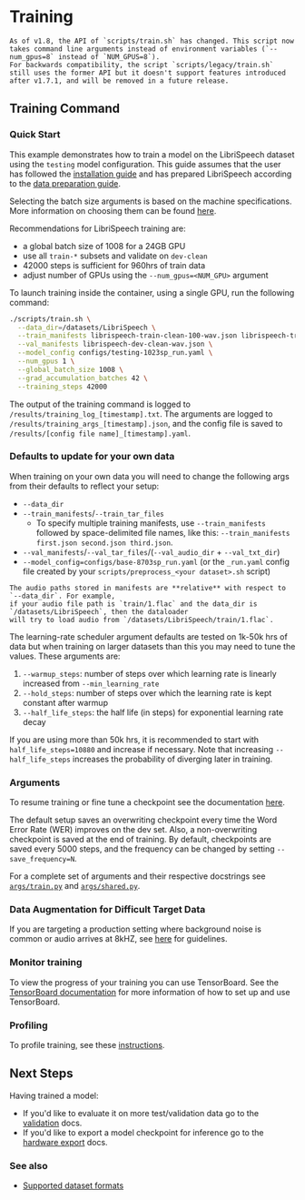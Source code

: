 # Training <a name="training"></a>

```admonish
As of v1.8, the API of `scripts/train.sh` has changed. This script now takes command line arguments instead of environment variables (`--num_gpus=8` instead of `NUM_GPUS=8`).
For backwards compatibility, the script `scripts/legacy/train.sh` still uses the former API but it doesn't support features introduced after v1.7.1, and will be removed in a future release.
```

## Training Command

### Quick Start <a name="training_quick_start"></a>

This example demonstrates how to train a model on the LibriSpeech dataset using the `testing` model configuration.
This guide assumes that the user has followed the [installation guide](installation.md)
and has prepared LibriSpeech according to the [data preparation guide](json_format.md#librispeech_json).

Selecting the batch size arguments is based on the machine specifications.
More information on choosing them can be found [here](batch_size_hyperparameters.md).

Recommendations for LibriSpeech training are:
- a global batch size of 1008 for a 24GB GPU
- use all `train-*` subsets and validate on `dev-clean`
- 42000 steps is sufficient for 960hrs of train data
- adjust number of GPUs using the `--num_gpus=<NUM_GPU>` argument


To launch training inside the container, using a single GPU, run the following command:

```bash
./scripts/train.sh \
  --data_dir=/datasets/LibriSpeech \
  --train_manifests librispeech-train-clean-100-wav.json librispeech-train-clean-360-wav.json librispeech-train-other-500-wav.json \
  --val_manifests librispeech-dev-clean-wav.json \
  --model_config configs/testing-1023sp_run.yaml \
  --num_gpus 1 \
  --global_batch_size 1008 \
  --grad_accumulation_batches 42 \
  --training_steps 42000
```

The output of the training command is logged to `/results/training_log_[timestamp].txt`.
The arguments are logged to `/results/training_args_[timestamp].json`,
and the config file is saved to `/results/[config file name]_[timestamp].yaml`.

### Defaults to update for your own data

When training on your own data you will need to change the following args from their defaults to reflect your setup:

* `--data_dir`
* `--train_manifests`/`--train_tar_files`
  * To specify multiple training manifests, use `--train_manifests` followed by space-delimited file names, like this: `--train_manifests first.json second.json third.json`.
* `--val_manifests`/`--val_tar_files`/(`--val_audio_dir` + `--val_txt_dir`)
* `--model_config=configs/base-8703sp_run.yaml` (or the `_run.yaml` config file created by your `scripts/preprocess_<your dataset>.sh` script)

```admonish
The audio paths stored in manifests are **relative** with respect to `--data_dir`. For example,
if your audio file path is `train/1.flac` and the data_dir is `/datasets/LibriSpeech`, then the dataloader
will try to load audio from `/datasets/LibriSpeech/train/1.flac`.
```

The learning-rate scheduler argument defaults are tested on 1k-50k hrs of data but when training on larger
datasets than this you may need to tune the values. These arguments are:

1. `--warmup_steps`: number of steps over which learning rate is linearly increased from `--min_learning_rate`
2. `--hold_steps`: number of steps over which the learning rate is kept constant after warmup
3. `--half_life_steps`: the half life (in steps) for exponential learning rate decay

If you are using more than 50k hrs, it is recommended to start with `half_life_steps=10880` and increase if necessary. Note that increasing
`--half_life_steps` increases the probability of diverging later in training.

### Arguments

To resume training or fine tune a checkpoint see the documentation [here](./resuming_and_fine_tuning.md).

The default setup saves an overwriting checkpoint every time the Word Error Rate (WER) improves on the dev set.
Also, a non-overwriting checkpoint is saved at the end of training.
By default, checkpoints are saved every 5000 steps, and the frequency can be changed by setting `--save_frequency=N`.

For a complete set of arguments and their respective docstrings see
[`args/train.py`](https://github.com/MyrtleSoftware/caiman-asr/blob/main/training/caiman_asr_train/args/train.py)
and
[`args/shared.py`](https://github.com/MyrtleSoftware/caiman-asr/blob/main/training/caiman_asr_train/args/shared.py).


### Data Augmentation for Difficult Target Data

If you are targeting a production setting where background noise is common or audio arrives at 8kHZ,
see [here](challenging_target_data.md) for guidelines.


### Monitor training <a name="monitor_training"></a>

To view the progress of your training you can use TensorBoard.
See the [TensorBoard documentation](tensorboard.md) for more information of how to set up and use TensorBoard.


### Profiling <a name="profiling"></a>

To profile training, see these [instructions](profiling.md).


## Next Steps

Having trained a model:

* If you'd like to evaluate it on more test/validation data go to the [validation](./validation.md) docs.
* If you'd like to export a model checkpoint for inference go to the [hardware export](./export_inference_checkpoint.md) docs.

### See also

* [Supported dataset formats](supported_dataset_formats.md)
